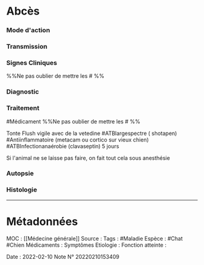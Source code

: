 # Abcès
### Mode d'action
### Transmission
### Signes Cliniques
%%Ne pas oublier de mettre les # %%
### Diagnostic
### Traitement
#Médicament 
%%Ne pas oublier de mettre les # %% 

Tonte 
Flush vigile avec de la vetedine
#ATBlargespectre ( shotapen) 
#Antiinflammatoire (metacam ou cortico sur vieux chien)
#ATBInfectionanaérobie (clavaseptin) 5 jours 

Si l'animal ne se laisse pas faire, on fait tout cela sous anesthésie
### Autopsie
### Histologie

***

# Métadonnées
MOC : [[Médecine générale]]
Source :
Tags : #Maladie 
	Espèce : #Chat  #Chien 
	Médicaments :
	Symptômes
	Etiologie :
	Fonction atteinte :
	
Date : 2022-02-10
Note N° 20220210153409